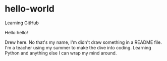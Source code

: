 # hello-world
Learning GitHub

Hello hello!

Drew here.  No that's my name, I'm didn't draw something in a README file.  I'm a teacher using my summer to make the dive into coding.  Learning Python and anything else I can wrap my mind around. 
